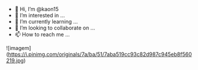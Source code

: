 - 👋 Hi, I’m @kaon15
- 👀 I’m interested in ...
- 🌱 I’m currently learning ...
- 💞️ I’m looking to collaborate on ...
- 📫 How to reach me ...

<!---
kaon15/kaon15 is a ✨ special ✨ repository because its `README.md` (this file) appears on your GitHub profile.
You can click the Preview link to take a look at your changes.
--->
![imagem] (https://i.pinimg.com/originals/7a/ba/51/7aba519cc93c82d987c945eb8f560219.jpg)

